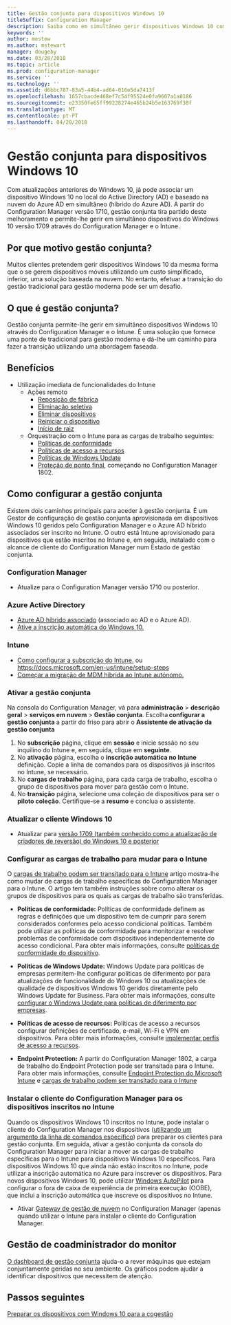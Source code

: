 ```yaml
---
title: Gestão conjunta para dispositivos Windows 10
titleSuffix: Configuration Manager
description: Saiba como em simultâneo gerir dispositivos Windows 10 com o Configuration Manager e o Microsoft Intune.
keywords: ''
author: mestew
ms.author: mstewart
manager: dougeby
ms.date: 03/28/2018
ms.topic: article
ms.prod: configuration-manager
ms.service: ''
ms.technology: ''
ms.assetid: d6bbc787-83a5-44b4-ad64-016e5da7413f
ms.openlocfilehash: 1657cbacde468ef7c54f95524e0fa9607a1a0186
ms.sourcegitcommit: e23350fe65ff99228274e465b24b5e163769f38f
ms.translationtype: MT
ms.contentlocale: pt-PT
ms.lasthandoff: 04/20/2018
---
```

# <a name="co-management-for-windows-10-devices"></a>Gestão conjunta para dispositivos Windows 10    
 Com atualizações anteriores do Windows 10, já pode associar um dispositivo Windows 10 no local do Active Directory (AD) e baseado na nuvem do Azure AD em simultâneo (híbrido do Azure AD). A partir do Configuration Manager versão 1710, gestão conjunta tira partido deste melhoramento e permite-lhe gerir em simultâneo dispositivos do Windows 10 versão 1709 através do Configuration Manager e o Intune. <!-- 1350871 -->
## <a name="why-co-management"></a>Por que motivo gestão conjunta?
Muitos clientes pretendem gerir dispositivos Windows 10 da mesma forma que o se gerem dispositivos móveis utilizando um custo simplificado, inferior, uma solução baseada na nuvem. No entanto, efetuar a transição do gestão tradicional para gestão moderna pode ser um desafio.  
## <a name="what-is-co-management"></a>O que é gestão conjunta?
Gestão conjunta permite-lhe gerir em simultâneo dispositivos Windows 10 através do Configuration Manager e o Intune. É uma solução que fornece uma ponte de tradicional para gestão moderna e dá-lhe um caminho para fazer a transição utilizando uma abordagem faseada.

## <a name="benefits"></a>Benefícios 
- Utilização imediata de funcionalidades do Intune 
    - Ações remoto
        - [Reposição de fábrica](https://docs.microsoft.com/intune/devices-wipe#factory-reset)
        - [Eliminação seletiva](https://docs.microsoft.com/intune/apps-selective-wipe)
        - [Eliminar dispositivos](https://docs.microsoft.com/intune/devices-wipe#delete-devices-from-the-azure-active-directory-portal)
        - [Reiniciar o dispositivo](https://docs.microsoft.com/intune/device-restart)
        - [Início de raiz](https://docs.microsoft.com/intune/device-fresh-start)
    - Orquestração com o Intune para as cargas de trabalho seguintes:
        - [Políticas de conformidade](https://docs.microsoft.com/intune/device-compliance-get-started)
        - [Políticas de acesso a recursos](https://docs.microsoft.com/intune/device-profiles)
        - [Políticas de Windows Update](https://docs.microsoft.com/intune/windows-update-for-business-configure)
        - [Proteção de ponto final](https://docs.microsoft.com/en-us/intune/endpoint-protection-windows-10), começando no Configuration Manager 1802. <!-- 1357365 -->
    
## <a name="how-to-configure-co-management"></a>Como configurar a gestão conjunta
Existem dois caminhos principais para aceder à gestão conjunta. É um Gestor de configuração de gestão conjunta aprovisionada em dispositivos Windows 10 geridos pelo Configuration Manager e o Azure AD híbrido associados ser inscrito no Intune. O outro está Intune aprovisionado para dispositivos que estão inscritos no Intune e, em seguida, instalado com o alcance de cliente do Configuration Manager num Estado de gestão conjunta.

### <a name="configuration-manager"></a>**Configuration Manager**
 -  Atualize para o Configuration Manager versão 1710 ou posterior.


### <a name="azure-active-directory"></a>**Azure Active Directory**
  - [Azure AD híbrido associado](https://docs.microsoft.com/azure/active-directory/device-management-hybrid-azuread-joined-devices-setup) (associado ao AD e o Azure AD).
  - [Ative a inscrição automática do Windows 10.](https://docs.microsoft.com/intune/windows-enroll)


### <a name="intune"></a>**Intune**
 - [Como configurar a subscrição do Intune.](/sccm/mdm/deploy-use/configure-intune-subscription) ou https://docs.microsoft.com/en-us/intune/setup-steps
 - [Começar a migração de MDM híbrida ao Intune autónomo.](/sccm/mdm/deploy-use/migrate-hybridmdm-to-intunesa)


### <a name="enable-co-management"></a>Ativar a gestão conjunta 
 Na consola do Configuration Manager, vá para **administração** > **descrição geral** > **serviços em nuvem**  >  **Gestão conjunta**. Escolha **configurar a gestão conjunta** a partir do friso para abrir o **Assistente de ativação da gestão conjunta** 
   
1. No **subscrição** página, clique em **sessão** e inicie sessão no seu inquilino do Intune e, em seguida, clique em **seguinte**.    
2. No **ativação** página, escolha o **inscrição automática no Intune** definição. Copie a linha de comandos para os dispositivos já inscritos no Intune, se necessário. 
3. No **cargas de trabalho** página, para cada carga de trabalho, escolha o grupo de dispositivos para mover para gestão com o Intune.
4. No **transição** página, selecione uma coleção de dispositivos para ser o **piloto coleção**. Certifique-se a **resumo** e conclua o assistente. 

### <a name="upgrade-windows-10-client"></a>Atualizar o cliente Windows 10
- Atualizar para [versão 1709 (também conhecido como a atualização de criadores de reversão) do Windows 10 e posterior](/sccm/osd/deploy-use/manage-windows-as-a-service)

### <a name="configure-workloads-to-switch-to-intune"></a>Configurar as cargas de trabalho para mudar para o Intune 
O [cargas de trabalho podem ser transitado para o Intune](/sccm/core/clients/manage/co-management-switch-workloads#Workloads-able-to-be-transitioned-to-Intune) artigo mostra-lhe como mudar de cargas de trabalho específicas do Configuration Manager para o Intune. O artigo tem também instruções sobre como alterar os grupos de dispositivos para os quais as cargas de trabalho são transferidas.

- **Políticas de conformidade:** Políticas de conformidade definem as regras e definições que um dispositivo tem de cumprir para serem considerados conformes pelo acesso condicional políticas. Também pode utilizar as políticas de conformidade para monitorizar e resolver problemas de conformidade com dispositivos independentemente do acesso condicional. Para obter mais informações, consulte [políticas de conformidade do dispositivo](https://docs.microsoft.com/intune/device-compliance-get-started).  

- **Políticas de Windows Update:** Windows Update para políticas de empresas permitem-lhe configurar políticas de diferimento por para atualizações de funcionalidade do Windows 10 ou atualizações de qualidade de dispositivos Windows 10 geridos diretamente pelo Windows Update for Business. Para obter mais informações, consulte [configurar o Windows Update para políticas de diferimento por empresas](https://docs.microsoft.com/intune/windows-update-for-business-configure).  

- **Políticas de acesso de recursos:** Políticas de acesso a recursos configurar definições de certificado, e-mail, Wi-Fi e VPN em dispositivos. Para obter mais informações, consulte [implementar perfis de acesso a recursos](https://docs.microsoft.com/intune/device-profiles).

- **Endpoint Protection:** A partir do Configuration Manager 1802, a carga de trabalho do Endpoint Protection pode ser transitada para o Intune. Para obter mais informações, consulte [Endpoint Protection do Microsoft Intune](https://docs.microsoft.com/en-us/intune/endpoint-protection-windows-10) <!-- 1357365 --> e [cargas de trabalho podem ser transitado para o Intune](/sccm/core/clients/manage/co-management-switch-workloads#Workloads-able-to-be-transitioned-to-Intune)


### <a name="install-configuration-manager-client-to-the-devices-enrolled-in-intune"></a>Instalar o cliente do Configuration Manager para os dispositivos inscritos no Intune
Quando os dispositivos Windows 10 inscritos no Intune, pode instalar o cliente do Configuration Manager nos dispositivos ([utilizando um argumento da linha de comandos específico](/sccm/core/clients/manage/co-management-prepare#command-line-to-install-configuration-manager-client)) para preparar os clientes para gestão conjunta. Em seguida, ativar a gestão conjunta da consola do Configuration Manager para iniciar a mover as cargas de trabalho específicas para o Intune para dispositivos Windows 10 específicos.
Para dispositivos Windows 10 que ainda não estão inscritos no Intune, pode utilizar a inscrição automática no Azure para inscrever os dispositivos. Para novos dispositivos Windows 10, pode utilizar [Windows AutoPilot](https://docs.microsoft.com/intune/enrollment-autopilot) para configurar o fora de caixa de experiência de primeira execução (OOBE), que inclui a inscrição automática que inscreve os dispositivos no Intune.
 - Ativar [Gateway de gestão de nuvem](/sccm/core/clients/manage/manage-clients-internet#cloud-management-gateway) no Configuration Manager (apenas quando utilizar o Intune para instalar o cliente do Configuration Manager.

## <a name="monitor-co-management"></a>Gestão de coadministrador do monitor
[O dashboard de gestão conjunta](/sccm/core/clients/manage/co-management-dashboard) ajuda-o a rever máquinas que estejam conjuntamente geridas no seu ambiente. Os gráficos podem ajudar a identificar dispositivos que necessitem de atenção.


## <a name="next-steps"></a>Passos seguintes
[Preparar os dispositivos com Windows 10 para a cogestão](co-management-prepare.md)
